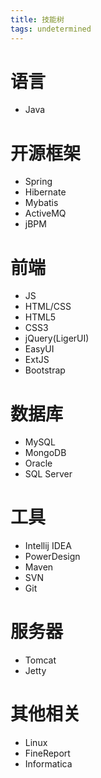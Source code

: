 ```yaml
---
title: 技能树
tags: undetermined
---
```

# 语言
* Java

# 开源框架
* Spring
* Hibernate
* Mybatis
* ActiveMQ
* jBPM

# 前端
* JS
* HTML/CSS
* HTML5
* CSS3
* jQuery(LigerUI)
* EasyUI
* ExtJS
* Bootstrap

# 数据库
* MySQL
* MongoDB
* Oracle
* SQL Server

# 工具
* Intellij IDEA
* PowerDesign
* Maven
* SVN
* Git

# 服务器
* Tomcat
* Jetty

# 其他相关
* Linux
* FineReport
* Informatica


